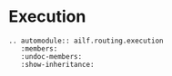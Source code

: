# Execution

```{eval-rst}
.. automodule:: ailf.routing.execution
   :members:
   :undoc-members:
   :show-inheritance:
```
